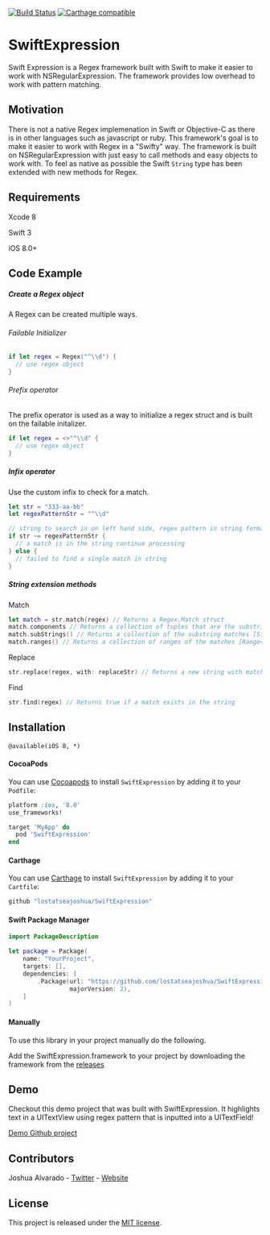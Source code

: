 [![Build Status](https://travis-ci.org/lostatseajoshua/SwiftExpression.svg?branch=master)](https://travis-ci.org/lostatseajoshua/SwiftExpression) [![Carthage compatible](https://img.shields.io/badge/Carthage-compatible-4BC51D.svg?style=flat)](https://github.com/lostatseajoshua/SwiftExpression)
# SwiftExpression
Swift Expression is a Regex framework built with Swift to make it easier to work with NSRegularExpression. The framework provides low overhead to work with pattern matching.

## Motivation
There is not a native Regex implemenation in Swift or Objective-C as there is in other languages such as javascript or ruby. This framework's goal is to make it easier to work with Regex in a "Swifty" way. The framework is built on NSRegularExpression with just easy to call methods and easy objects to work with. To feel as native as possible the Swift `String` type has been extended with new methods for Regex.

## Requirements
Xcode 8

Swift 3

iOS 8.0+

## Code Example

##### Create a Regex object
A Regex can be created multiple ways.

###### Failable Initializer
``` swift
if let regex = Regex("^\\d") {
  // use regex object
}
```
###### Prefix operator
The prefix operator is used as a way to initialize a regex struct and is built on the failable initalizer.
```swift
if let regex = <>"^\\d" {
  // use regex object
}
```

##### Infix operator
Use the custom infix to check for a match.
```swift
let str = "333-aa-bb"
let regexPatternStr = "^\\d"

// string to search in on left hand side, regex pattern in string format on right hand side
if str ~= regexPatternStr {
  // a match is in the string continue processing
} else {
  // failed to find a single match in string
}
```

##### String extension methods
Match
```swift
let match = str.match(regex) // Returns a Regex.Match struct
match.components // Returns a collection of tuples that are the substring match and range of the match [(String, Range<String.Index>)]
match.subStrings() // Returns a collection of the substring matches [String]
match.ranges() // Returns a collection of ranges of the matches [Range<String.Index>]
```

Replace
```swift
str.replace(regex, with: replaceStr) // Returns a new string with matches replaced with replacement string
```

Find
```swift
str.find(regex) // Returns true if a match exists in the string
```

## Installation
```@available(iOS 8, *)```

#### CocoaPods 
You can use [Cocoapods](http://cocoapods.org/) to install `SwiftExpression` by adding it to your `Podfile`:

```ruby
platform :ios, '8.0'
use_frameworks!

target 'MyApp' do
  pod 'SwiftExpression'
end
```

#### Carthage

You can use [Carthage](https://github.com/Carthage/Carthage) to install `SwiftExpression` by adding it to your `Cartfile`:

```swift
github "lostatseajoshua/SwiftExpression"
```

#### Swift Package Manager

```swift
import PackageDescription

let package = Package(
    name: "YourProject",
    targets: [],
    dependencies: [
        .Package(url: "https://github.com/lostatseajoshua/SwiftExpression.git",
                 majorVersion: 2),
    ]
)
```

#### Manually

To use this library in your project manually do the following.

Add the SwiftExpression.framework to your project by downloading the framework from the [releases](https://github.com/lostatseajoshua/SwiftExpression/releases)

## Demo

Checkout this demo project that was built with SwiftExpression. It highlights text in a UITextView using regex pattern that is inputted into a UITextField!

[Demo Github project](https://github.com/lostatseajoshua/SwiftTextHighlight)

## Contributors
Joshua Alvarado - [Twitter](https://www.twitter.com/alvaradojoshua0) - [Website](http://www.strictlyswift.com)

## License
This project is released under the [MIT license](https://github.com/lostatseajoshua/SwiftExpression/blob/master/LICENSE).
